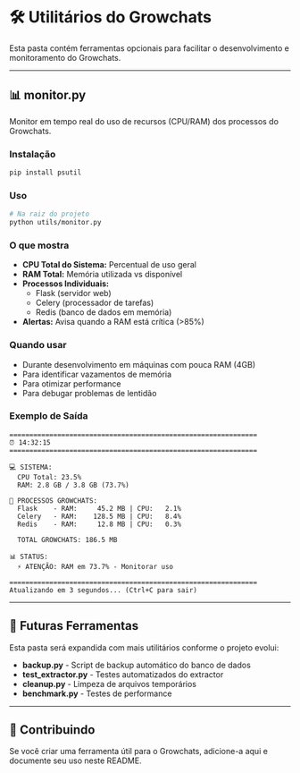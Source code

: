 # 🛠️ Utilitários do Growchats

Esta pasta contém ferramentas opcionais para facilitar o desenvolvimento e monitoramento do Growchats.

---

## 📊 monitor.py

Monitor em tempo real do uso de recursos (CPU/RAM) dos processos do Growchats.

### Instalação

```bash
pip install psutil
```

### Uso

```bash
# Na raiz do projeto
python utils/monitor.py
```

### O que mostra

- **CPU Total do Sistema:** Percentual de uso geral
- **RAM Total:** Memória utilizada vs disponível
- **Processos Individuais:**
  - Flask (servidor web)
  - Celery (processador de tarefas)
  - Redis (banco de dados em memória)
- **Alertas:** Avisa quando a RAM está crítica (>85%)

### Quando usar

- Durante desenvolvimento em máquinas com pouca RAM (4GB)
- Para identificar vazamentos de memória
- Para otimizar performance
- Para debugar problemas de lentidão

### Exemplo de Saída

```
==============================================================
⏰ 14:32:15
==============================================================

💻 SISTEMA:
  CPU Total: 23.5%
  RAM: 2.8 GB / 3.8 GB (73.7%)

🚀 PROCESSOS GROWCHATS:
  Flask    - RAM:     45.2 MB | CPU:   2.1%
  Celery   - RAM:    128.5 MB | CPU:   8.4%
  Redis    - RAM:     12.8 MB | CPU:   0.3%

  TOTAL GROWCHATS: 186.5 MB

📊 STATUS:
  ⚡ ATENÇÃO: RAM em 73.7% - Monitorar uso

==============================================================
Atualizando em 3 segundos... (Ctrl+C para sair)
```

---

## 🔮 Futuras Ferramentas

Esta pasta será expandida com mais utilitários conforme o projeto evolui:

- **backup.py** - Script de backup automático do banco de dados
- **test_extractor.py** - Testes automatizados do extractor
- **cleanup.py** - Limpeza de arquivos temporários
- **benchmark.py** - Testes de performance

---

## 📝 Contribuindo

Se você criar uma ferramenta útil para o Growchats, adicione-a aqui e documente seu uso neste README.